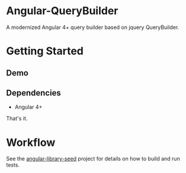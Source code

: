# Angular-QueryBuilder
A modernized Angular 4+ query builder based on jquery QueryBuilder.

# Getting Started

## Demo


## Dependencies
- Angular 4+

That's it.

# Workflow
See the [angular-library-seed](https://github.com/trekhleb/angular-library-seed) project for details on how to build and run tests.
